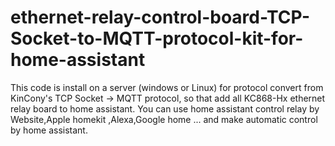 # ethernet-relay-control-board-TCP-Socket-to-MQTT-protocol-kit-for-home-assistant
This code is install on a server (windows or Linux) for protocol convert from KinCony's TCP Socket -> MQTT protocol, so that add all KC868-Hx ethernet relay board to home assistant. You can use home assistant control relay by Website,Apple homekit ,Alexa,Google home ... and make automatic control by home assistant.
